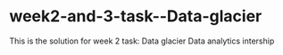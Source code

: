 # week2-and-3-task--Data-glacier
This is the solution for week 2 task: Data glacier Data analytics intership
